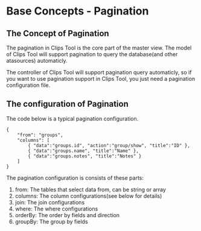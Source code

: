 # Base Concepts - Pagination

## The Concept of Pagination

The pagination in Clips Tool is the core part of the master view. The model of Clips Tool will support pagination to query the database(and other atasources) automaticly.

The controller of Clips Tool will support pagination query automaticly, so if you want to use pagination support in Clips Tool, you just need a pagination configuration file.

## The configuration of Pagination

The code below is a typical pagination configuration.

	{
		"from": "groups",
		"columns": [
			{ "data":"groups.id", "action":"group/show", "title":"ID" },
			{ "data":"groups.name", "title":"Name" },
			{ "data":"groups.notes", "title":"Notes" }
		]
	}

The pagination configuration is consists of these parts:

1. from: The tables that select data from, can be string or array
2. columns: The column configurations(see below for details)
3. join: The join configurations
4. where: The where configurations
5. orderBy: The order by fields and direction
6. groupBy: The group by fields
